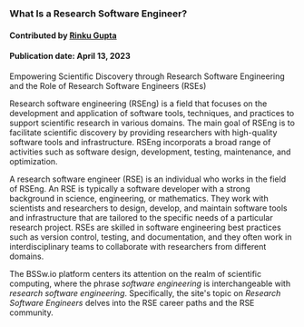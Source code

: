### What Is a Research Software Engineer?
#### Contributed by [Rinku Gupta](https://github.com/rinkug)
#### Publication date: April 13, 2023

<!--- deck start --->
Empowering Scientific Discovery through Research Software Engineering and the Role of Research Software Engineers (RSEs)
<!--- deck end --->

<!--- body start --->
Research software engineering (RSEng) is a field that focuses on the development and application of software tools, techniques, and practices to support scientific research in various domains. 
The main goal of RSEng is to facilitate scientific discovery by providing researchers with high-quality software tools and infrastructure. 
RSEng incorporats a broad range of activities such as software design, development, testing, maintenance, and optimization.

A research software engineer (RSE) is an individual who works in the field of RSEng. 
An RSE is typically a software developer with a strong background in science, engineering, or mathematics. 
They work with scientists and researchers to design, develop, and maintain software tools and infrastructure that are tailored to the specific needs of a particular research project. 
RSEs are skilled in software engineering best practices such as version control, testing, and documentation, and they often work in interdisciplinary teams to collaborate with researchers from different domains.

The BSSw.io platform centers its attention on the realm of scientific computing, where the phrase *software engineering* is interchangeable with 
*research software engineering*. 
Specifically, the site's topic on *Research Software Engineers* delves into the RSE career paths and the RSE community.

<!--- body end  --->

 
<!---
Publish: yes
Pinned: yes
Topics: research software engineers
RSS update: 2023-04-13
--->
